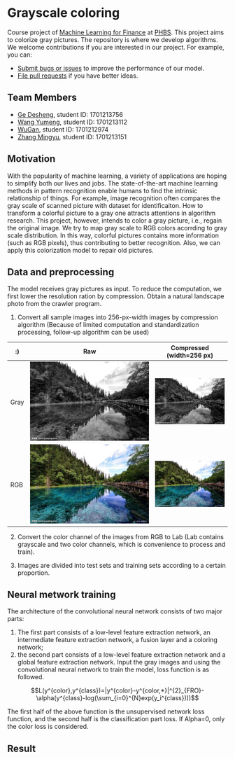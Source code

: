 # Grayscale coloring

Course project of [Machine Learning for Finance](https://github.com/PHBS/2018.M1.MLF) at [PHBS](http://english.phbs.pku.edu.cn/). This project aims to colorize gray pictures. The
repository is where we develop algorithms. We welcome contributions if you are interested in our
project. For example, you can:

* [Submit bugs or issues](https://github.com/devon-ge/PHBS_MLF_2018/issues) to improve the performance of our model.
* [File pull requests](https://github.com/devon-ge/PHBS_MLF_2018/pulls) if you have better ideas.

## Team Members

* [Ge Desheng](https://github.com/devon-ge), student ID: 1701213756
* [Wang Yumeng](https://github.com/yumengwang123), student ID: 1701213112
* [WuGan](https://github.com/SuperWGAaron), student ID: 1701212974
* [Zhang Mingyu](https://github.com/myzhangcn), student ID: 1701213151

## Motivation

With the popularity of machine learning, a variety of applications are hoping to simplify
both our lives and jobs. The state-of-the-art machine learning methods in pattern recognition
enable humans to find the intrinsic relationship of things. For example, image recognition often
compares the gray scale of scanned picture with dataset for identificaiton. How to transform a
colorful picture to a gray one attracts attentions in algorithm research. This project, however,
intends to color a gray picture, i.e., regain the original image. We try to map gray scale to RGB
colors acorrding to gray scale distribution. In this way, colorful pictures contains more
information (such as RGB pixels), thus contributing to better recognition. Also, we can apply this
colorization model to repair old pictures.

## Data and preprocessing

The model receives gray pictures as input. To reduce the computation, we first lower the resolution
ration by compression. Obtain a natural landscape photo from the crawler program.

1. Convert all sample images into 256-px-width images by compression algorithm (Because of limited computation and standardization processing, follow-up algorithm can be used)

:)|Raw | Compressed (width=256 px)
---|---|---
Gray|![Raw picture](./test/example_Gray.jpg) | ![Compressed picture](./test/com_example_Gray.jpg)
RGB|![Raw picture](./test/example_RGB.jpg) | ![Compressed picture](./test/com_example_RGB.jpg)

2. Convert the color channel of the images from RGB to Lab (Lab contains grayscale and two color channels, which is convenience to process and train).

3. Images are divided into test sets and training sets according to a certain proportion.
## Neural metwork training

The architecture of the convolutional neural network consists of two major parts: 
1) The first part consists of a low-level feature extraction network, an intermediate feature extraction network, a fusion layer and a coloring network; 
2) the second part consists of a low-level feature extraction network and a global feature extraction network. 
Input the gray images and using the convolutional neural network to train the model, loss function is as followed.

$$L(y^{color},y^{class})=|y^{color}-y^{color,*}|^{2}_{FRO}-\alpha(y^{class}-log(\sum_{i=0}^{N}exp(y_i^{class})))$$

The first half of the above function is the unsupervised network loss function, and the second half is the classification part loss. If Alpha=0, only the color loss is considered.

## Result
